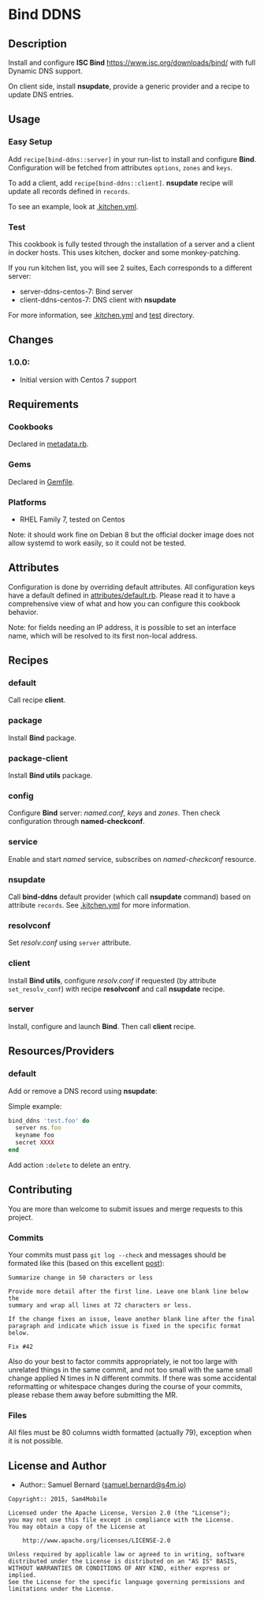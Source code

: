 Bind DDNS
=========

Description
-----------

Install and configure **ISC Bind** <https://www.isc.org/downloads/bind/> with
full Dynamic DNS support.

On client side, install **nsupdate**, provide a generic provider and a recipe
to update DNS entries.

Usage
-----

### Easy Setup

Add `recipe[bind-ddns::server]` in your run-list to install and configure
**Bind**. Configuration will be fetched from attributes `options`, `zones` and
`keys`.

To add a client, add `recipe[bind-ddns::client]`. **nsupdate** recipe will
update all records defined in `records`.

To see an example, look at [.kitchen.yml](.kitchen.yml).

### Test

This cookbook is fully tested through the installation of a server and a client
in docker hosts. This uses kitchen, docker and some monkey-patching.

If you run kitchen list, you will see 2 suites, Each corresponds to a different
server:

- server-ddns-centos-7: Bind server
- client-ddns-centos-7: DNS client with **nsupdate**

For more information, see [.kitchen.yml](.kitchen.yml) and [test](test)
directory.

Changes
-------

### 1.0.0:

- Initial version with Centos 7 support

Requirements
------------

### Cookbooks

Declared in [metadata.rb](metadata.rb).

### Gems

Declared in [Gemfile](Gemfile).

### Platforms

- RHEL Family 7, tested on Centos

Note: it should work fine on Debian 8 but the official docker image does not
allow systemd to work easily, so it could not be tested.

Attributes
----------

Configuration is done by overriding default attributes. All configuration keys
have a default defined in [attributes/default.rb](attributes/default.rb).
Please read it to have a comprehensive view of what and how you can configure
this cookbook behavior.

Note: for fields needing an IP address, it is possible to set an interface
name, which will be resolved to its first non-local address.

Recipes
-------

### default

Call recipe **client**.

### package

Install **Bind** package.

### package-client

Install **Bind utils** package.

### config

Configure **Bind** server: *named.conf*, *keys* and *zones*.
Then check configuration through **named-checkconf**.

### service

Enable and start *named* service, subscribes on *named-checkconf* resource.

### nsupdate

Call **bind-ddns** default provider (which call **nsupdate** command) based on
attribute `records`. See [.kitchen.yml](.kitchen.yml) for more information.

### resolvconf

Set *resolv.conf* using `server` attribute.

### client

Install **Bind utils**, configure *resolv.conf* if requested (by attribute
`set_resolv_conf`) with recipe **resolvconf** and call **nsupdate** recipe.

### server

Install, configure and launch **Bind**. Then call **client** recipe.

Resources/Providers
-------------------

### default

Add or remove a DNS record using **nsupdate**:

Simple example:
```ruby
bind_ddns 'test.foo' do
  server ns.foo
  keyname foo
  secret XXXX
end
```

Add action `:delete` to delete an entry.

Contributing
------------

You are more than welcome to submit issues and merge requests to this project.

### Commits

Your commits must pass `git log --check` and messages should be formated
like this (based on this excellent
[post](http://tbaggery.com/2008/04/19/a-note-about-git-commit-messages.html)):

```
Summarize change in 50 characters or less

Provide more detail after the first line. Leave one blank line below the
summary and wrap all lines at 72 characters or less.

If the change fixes an issue, leave another blank line after the final
paragraph and indicate which issue is fixed in the specific format
below.

Fix #42
```

Also do your best to factor commits appropriately, ie not too large with
unrelated things in the same commit, and not too small with the same small
change applied N times in N different commits. If there was some accidental
reformatting or whitespace changes during the course of your commits, please
rebase them away before submitting the MR.

### Files

All files must be 80 columns width formatted (actually 79), exception when it
is not possible.

License and Author
------------------

- Author:: Samuel Bernard (<samuel.bernard@s4m.io>)

```text
Copyright:: 2015, Sam4Mobile

Licensed under the Apache License, Version 2.0 (the "License");
you may not use this file except in compliance with the License.
You may obtain a copy of the License at

    http://www.apache.org/licenses/LICENSE-2.0

Unless required by applicable law or agreed to in writing, software
distributed under the License is distributed on an "AS IS" BASIS,
WITHOUT WARRANTIES OR CONDITIONS OF ANY KIND, either express or implied.
See the License for the specific language governing permissions and
limitations under the License.
```
